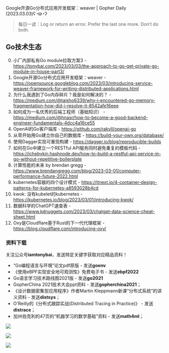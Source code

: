Google开源Go分布式应用开发框架：weaver | Gopher Daily (2023.03.03)ʕ◔ϖ◔ʔ

>每日一谚：Log or return an error. Prefer the last one more. Don’t do both.

## Go技术生态

0. 小厂内部私有Go module拉取方案3 - https://tonybai.com/2023/03/03/the-approach-to-go-get-private-go-module-in-house-part3/
1. Google开源Go分布式应用开发框架：weaver - https://opensource.googleblog.com/2023/03/introducing-service-weaver-framework-for-writing-distributed-applications.html
2. 为什么我遇到了Go内存碎片？我是如何解决的？ - https://medium.com/@taisho6339/why-i-encountered-go-memory-fragmentation-how-did-i-resolve-it-8542afe16eee 
3. 如何成为一名优秀的后端工程师（基础知识） - https://medium.com/@hnasr/how-to-become-a-good-backend-engineer-fundamentals-4dcc4a16ce55
4. OpenAI的Go客户端库 - https://github.com/rakyll/openai-go
5. 从零开始用Go建立你自己的数据库 - https://build-your-own.org/database/
6. 使用Dagger实现可重现构建 - https://dagger.io/blog/reproducible-builds
7. 如何在Go中建立一个RESTful API服务同时避免重复的模板代码 - https://ichebykin.hashnode.dev/how-to-build-a-restful-api-service-in-go-without-repetitive-boilerplate
8. 计算性能的未来 by brendan gregg - https://www.brendangregg.com/blog/2023-03-01/computer-performance-future-2022.html
9. kubernetes容器的四个设计模式 - https://itnext.io/4-container-design-patterns-for-kubernetes-a8593028b4cd
10. kwok: 没有kubelet的kubernetes - https://kubernetes.io/blog/2023/03/01/introducing-kwok/
11. 数据科学的ChatGPT速查表 - https://www.kdnuggets.com/2023/03/chatgpt-data-science-cheat-sheet.html
12. Oxy是Cloudflare基于Rust的下一代代理框架 - https://blog.cloudflare.com/introducing-oxy/

### 资料下载

关注公众号**iamtonybai**，发送特定关键字获取对应精品资料！

* “Go编程语言与环境”论文pdf原版 - 发送**goenv**
* 《使用eBPF实现安全地可观测性》免费电子书 - 发送**ebpf2022**
* Go语言学习技术路线图2021版 - 发送**go2021**
* GopherChina 2021技术大会ppt资料 - 发送**gopherchina2021**；
* 《设计数据密集型应用程序》作者Martin Kleppmann新课“分布式系统”的讲义资料 - 发送**distsys**；
* O'Reilly的《分布式跟踪实战(Distributed Tracing in Practice)》 - 发送**distrace**；
* 加州伯克利的47页的“机器学习的数学基础”资料 - 发送**math4ml**；

![](https://mmbiz.qpic.cn/mmbiz_png/cH6WzfQ94mb54jsFJZ3Knmz8obUsf3PBShthmdSw5E01TcYmUReGkj0BWpxHak1HlnlzHvLmKax53YSGr7aNlA/0?wx_fmt=png)

![](https://mmbiz.qpic.cn/mmbiz_png/cH6WzfQ94mZsOgPXTXZgWiaE03ib9r9WFJXC6xJCA5Y6VSesOZqlGxYfODibvR7UPGxiaM7SZZNQZkRtggPXEfBdwQ/0?wx_fmt=png)

![](https://mmbiz.qpic.cn/mmbiz_png/cH6WzfQ94mb54jsFJZ3Knmz8obUsf3PBrSoqeMvoWCticN2cpU64fJ0FYQdXJhP7ia7WRh8628uOAsQYeE2NibRRw/0?wx_fmt=png)


